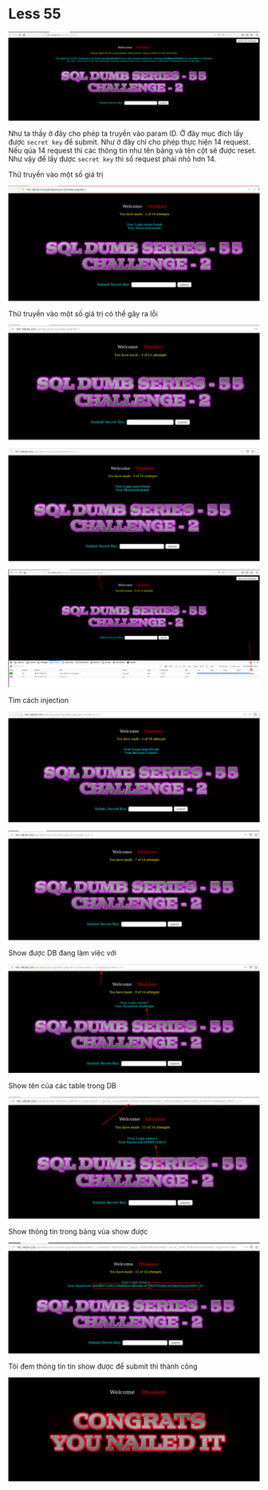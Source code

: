 # Less 55

![](../images/sqli-labs/Less-55/01.png)

Như ta thấy ở đây cho phép ta truyền vào param ID. Ở đây mục đích lấy được `secret key` để submit. Như ở đây chỉ cho phép thực hiện 14 request. Nếu qúa 14 request thì các thông tin như tên bảng và tên cột sẽ được reset. Như vậy để lấy được `secret key` thì số request phải nhỏ hơn 14.

Thử truyền vào một số giá trị

![](../images/sqli-labs/Less-55/03.png)

Thử truyền vào một số giá trị có thể gây ra lỗi

![](../images/sqli-labs/Less-55/04.png)

![](../images/sqli-labs/Less-55/05.png)

![](../images/sqli-labs/Less-55/02.png)

Tìm cách injection

![](../images/sqli-labs/Less-55/06.png)

![](../images/sqli-labs/Less-55/07.png)

Show được DB đang làm việc với

![](../images/sqli-labs/Less-55/09.png)

Show tên của các table trong DB

![](../images/sqli-labs/Less-55/10.png)

Show thông tin trong bảng vủa show được

![](../images/sqli-labs/Less-55/11.png)

Tôi đem thông tin tin show được để submit thì thành công

![](../images/sqli-labs/Less-55/12.png)